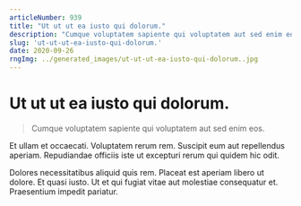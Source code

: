 ```yaml
---
articleNumber: 939
title: "Ut ut ut ea iusto qui dolorum."
description: "Cumque voluptatem sapiente qui voluptatem aut sed enim eos."
slug: 'ut-ut-ut-ea-iusto-qui-dolorum.'
date: 2020-09-26
rngImg: ../generated_images/ut-ut-ut-ea-iusto-qui-dolorum..jpg
---
```


# Ut ut ut ea iusto qui dolorum.

> Cumque voluptatem sapiente qui voluptatem aut sed enim eos.

Et ullam et occaecati. Voluptatem rerum rem. Suscipit eum aut repellendus aperiam. Repudiandae officiis iste ut excepturi rerum qui quidem hic odit.
 Dolores necessitatibus aliquid quis rem. Placeat est aperiam libero ut dolore. Et quasi iusto. Ut et qui fugiat vitae aut molestiae consequatur et. Praesentium impedit pariatur.
